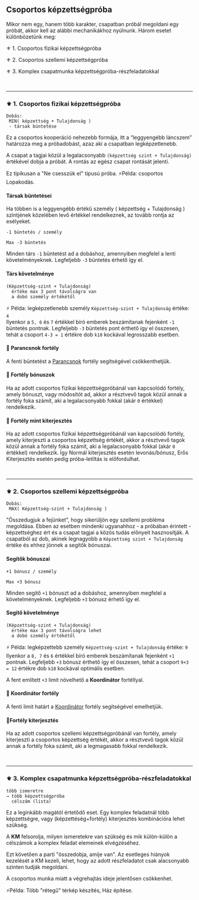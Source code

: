 ## Csoportos képzettségpróba

Mikor nem egy, hanem több karakter, csapatban próbál megoldani egy próbát, akkor kell az alábbi mechanikákhoz nyúlnunk. Három esetet különbözetünk meg: 

⚜️ 1. Csoportos fizikai képzettségpróba

⚜️ 2. Csoportos szellemi képzettségpróba

⚜️ 3. Komplex csapatmunka képzettségpróba-részfeladatokkal

<br />

---
### ⚜️ 1. Csoportos fizikai képzettségpróba

```
Dobás:
 MIN( képzettség + Tulajdonság )
 - társak büntetése
```

Ez a csoportos kooperáció nehezebb formája, itt a “leggyengébb láncszem” határozza meg a próbadobást, azaz aki a csapatban legképzetlenebb.

A csapat a tagjai közül a legalacsonyabb `(képzettség szint + Tulajdonság)` értékével dobja a próbát. A rontás az egész csapat rontását jelenti.

Ez tipikusan a "Ne csesszük el" típusú próba. ⚡Példa: csoportos Lopakodás.

#### Társak büntetései

Ha többen is a leggyengébb értékű személy ( képzettség + Tulajdonság ) szintjének közelében levő értékkel rendelkeznek, az tovább rontja az esélyeket.

```
-1 büntetés / személy

Max -3 büntetés
```

Minden társ `-1` büntetést ad a dobáshoz, amennyiben megfelel a lenti követelményeknek. Legfeljebb `-3` büntetés érhető így el.

#### Társ követelménye

```
(Képzettség-szint + Tulajdonság)
  értéke max 3 pont távolságra van
  a dobó személy értékétől
```

⚡ Példa: legképzetlenebb személy `Képzettség-szint + Tulajdonság` értéke: `4`\
Ilyenkor a `5, 6` és `7` értékkel bíró emberek beszámítanak fejenként `-1` büntetés pontnak. Legfeljebb `-3` büntetés pont érthető így el összesen, tehát a csoport `4-3 = 1` értékre dob `k10` kockával legrosszabb esetben.

#### 🔆 Parancsnok fortély

A fenti büntetést a [Parancsnok](fortelyok.harci/parancsnok.md) fortély segítségével csökkenthetjük.

#### 🔆 Fortély bónuszok

Ha az adott csoportos fizikai képzettségpróbánál van kapcsolódó fortély, amely bónuszt, vagy módosítót ad, akkor a résztvevő tagok közül annak a fortély foka számít, aki a legalacsonyabb fokkal (akár `0` értékkel) rendelkezik.

#### 🔆 Fortély mint kiterjesztés

Ha az adott csoportos fizikai képzettségpróbánál van kapcsolódó fortély, amely kiterjeszti a csoportos képzettség értékét, akkor a résztvevő tagok közül annak a fortély foka számít, aki a legalacsonyabb fokkal (akár `0` értékkel) rendelkezik. Így Normál kiterjesztés esetén levonás/bónusz, Erős Kiterjesztés esetén pedig próba-letiltás is előfordulhat.

<br />

---
### ⚜️ 2. Csoportos szellemi képzettségpróba

```
Dobás:
 MAX( Képzettség-szint + Tulajdonság )
```

"Összedugjuk a fejünket", hogy sikerüljön egy szellemi probléma megoldása. Ebben az esetben mindenki ugyanahhoz - a próbában érintett - képzettséghez ért és a csapat tagjai a közös tudás előnyeit hasznosítják. A csapatból az dob, akinek legnagyobb a `Képzettség szint + Tulajdonság` értéke és ehhez jönnek a segítők bónuszai.

#### Segítők bónuszai

```
+1 bónusz / személy

Max +3 bónusz
```

Minden segítő `+1` bónuszt ad a dobáshoz, amennyiben megfelel a követelményeknek. Legfeljebb `+3` bónusz érhető így el.

#### Segítő követelménye

```
(Képzettség-szint + Tulajdonság)
  értéke max 3 pont távolságra lehet
  a dobó személy értékétől
```

⚡ Példa: legképzettebb személy `Képzettség-szint + Tulajdonság` értéke: `9`\
Ilyenkor a `8, 7` és `6` értékkel bíró emberek beszámítanak fejenként `+1` pontnak. Legfeljebb `+3` bónusz érthető így el összesen, tehát a csoport `9+3 = 12` értékre dob `k10` kockával optimális esetben.

A fent említett `+3` limit növelhető a **Koordinátor** fortéllyal.

#### 🔆 Koordinátor fortély

A fenti limit határt a [Koordinátor](fortelyok.altalanos/koordinator.md) fortély segítségével emelhetjük.

#### 🔆Fortély kiterjesztés

Ha az adott csoportos szellemi képzettségpróbánál van fortély, amely kiterjeszti a csoportos képzettség értékét, akkor a résztvevő tagok közül annak a fortély foka számít, aki a legmagasabb fokkal rendelkezik.


<br />

---
### ⚜️ 3. Komplex csapatmunka képzettségpróba-részfeladatokkal

```
több ismeretre
→ több képzettségpróba
  célszám (lista) 
```

Ez a leginkább magától értetődő eset. Egy komplex feladatnál több képzettségre, vagy (képzettéség+fortély) kiterjesztés kombinációra lehet szükség.

A **KM** felsorolja, milyen ismeretekre van szükség és mik külön-külön a célszámok a komplex feladat elemeinek elvégzéséhez.

Ezt követően a parti "összedobja, amije van". Az esetleges hiányok kezelését a KM kezeli, lehet, hogy az adott részfeladatot csak alacsonyabb szinten tudják megoldani.

A csoportos munka miatt a végrehajtás ideje jelentősen csökkenhet.

⚡Példa: Több "rétegű" térkép készítés, Ház építése.
